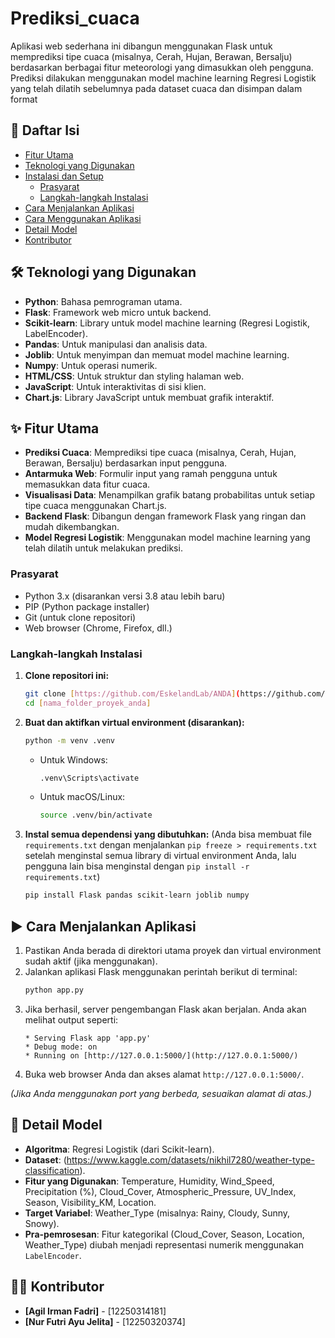 # Prediksi_cuaca
Aplikasi web sederhana ini dibangun menggunakan Flask untuk memprediksi tipe cuaca (misalnya, Cerah, Hujan, Berawan, Bersalju) berdasarkan berbagai fitur meteorologi yang dimasukkan oleh pengguna. Prediksi dilakukan menggunakan model machine learning Regresi Logistik yang telah dilatih sebelumnya pada dataset cuaca dan disimpan dalam format

## 📝 Daftar Isi

* [Fitur Utama](#-fitur-utama)
* [Teknologi yang Digunakan](#-teknologi-yang-digunakan)
* [Instalasi dan Setup](#-instalasi-dan-setup)
    * [Prasyarat](#prasyarat)
    * [Langkah-langkah Instalasi](#langkah-langkah-instalasi)
* [Cara Menjalankan Aplikasi](#-cara-menjalankan-aplikasi)
* [Cara Menggunakan Aplikasi](#-cara-menggunakan-aplikasi)
* [Detail Model](#-detail-model)
* [Kontributor](#-kontributor)

## 🛠️ Teknologi yang Digunakan

* **Python**: Bahasa pemrograman utama.
* **Flask**: Framework web micro untuk backend.
* **Scikit-learn**: Library untuk model machine learning (Regresi Logistik, LabelEncoder).
* **Pandas**: Untuk manipulasi dan analisis data.
* **Joblib**: Untuk menyimpan dan memuat model machine learning.
* **Numpy**: Untuk operasi numerik.
* **HTML/CSS**: Untuk struktur dan styling halaman web.
* **JavaScript**: Untuk interaktivitas di sisi klien.
* **Chart.js**: Library JavaScript untuk membuat grafik interaktif.

## ✨ Fitur Utama

* **Prediksi Cuaca**: Memprediksi tipe cuaca (misalnya, Cerah, Hujan, Berawan, Bersalju) berdasarkan input pengguna.
* **Antarmuka Web**: Formulir input yang ramah pengguna untuk memasukkan data fitur cuaca.
* **Visualisasi Data**: Menampilkan grafik batang probabilitas untuk setiap tipe cuaca menggunakan Chart.js.
* **Backend Flask**: Dibangun dengan framework Flask yang ringan dan mudah dikembangkan.
* **Model Regresi Logistik**: Menggunakan model machine learning yang telah dilatih untuk melakukan prediksi.

### Prasyarat

* Python 3.x (disarankan versi 3.8 atau lebih baru)
* PIP (Python package installer)
* Git (untuk clone repositori)
* Web browser (Chrome, Firefox, dll.)

### Langkah-langkah Instalasi

1.  **Clone repositori ini:**
    ```bash
    git clone [https://github.com/EskelandLab/ANDA](https://github.com/EskelandLab/ANDA)
    cd [nama_folder_proyek_anda]
    ```

2.  **Buat dan aktifkan virtual environment (disarankan):**
    ```bash
    python -m venv .venv
    ```
    * Untuk Windows:
        ```bash
        .venv\Scripts\activate
        ```
    * Untuk macOS/Linux:
        ```bash
        source .venv/bin/activate
        ```

3.  **Instal semua dependensi yang dibutuhkan:**
    (Anda bisa membuat file `requirements.txt` dengan menjalankan `pip freeze > requirements.txt` setelah menginstal semua library di virtual environment Anda, lalu pengguna lain bisa menginstal dengan `pip install -r requirements.txt`)
    ```bash
    pip install Flask pandas scikit-learn joblib numpy
    ```
## ▶️ Cara Menjalankan Aplikasi

1.  Pastikan Anda berada di direktori utama proyek dan virtual environment sudah aktif (jika menggunakan).
2.  Jalankan aplikasi Flask menggunakan perintah berikut di terminal:
    ```bash
    python app.py
    ```
3.  Jika berhasil, server pengembangan Flask akan berjalan. Anda akan melihat output seperti:
    ```
    * Serving Flask app 'app.py'
    * Debug mode: on
    * Running on [http://127.0.0.1:5000/](http://127.0.0.1:5000/)
    ```
4.  Buka web browser Anda dan akses alamat `http://127.0.0.1:5000/`.

*(Jika Anda menggunakan port yang berbeda, sesuaikan alamat di atas.)*


## 🤖 Detail Model

* **Algoritma**: Regresi Logistik (dari Scikit-learn).
* **Dataset**: (https://www.kaggle.com/datasets/nikhil7280/weather-type-classification).
* **Fitur yang Digunakan**: Temperature, Humidity, Wind_Speed, Precipitation (%), Cloud_Cover, Atmospheric_Pressure, UV_Index, Season, Visibility_KM, Location.
* **Target Variabel**: Weather_Type (misalnya: Rainy, Cloudy, Sunny, Snowy).
* **Pra-pemrosesan**: Fitur kategorikal (Cloud_Cover, Season, Location, Weather_Type) diubah menjadi representasi numerik menggunakan `LabelEncoder`.

## 🧑‍💻 Kontributor

* **[Agil Irman Fadri]** - [12250314181]
* **[Nur Futri Ayu Jelita]** - [12250320374]

